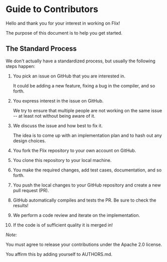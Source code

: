 # Guide to Contributors

Hello and thank you for your interest in working on Flix!

The purpose of this document is to help you get started.

## The Standard Process

We don't actually have a standardized process, but usually the following steps happen:

1. You pick an issue on GitHub that you are interested in. 

    It could be adding a new feature, fixing a bug in the compiler, and so forth.

2. You express interest in the issue on GitHub.

    We try to ensure that multiple people are not working on the same issue -- at least not without being aware of it.
 
3. We discuss the issue and how best to fix it.

    The idea is to come up with an implementation plan and to hash out any design choices.

4. You fork the Flix repository to your own account on GitHub.

5. You clone this repository to your local machine.

6. You make the required changes, add test cases, documentation, and so forth.

7. You push the local changes to your GitHub repository and create a new pull request (PR).

8. GitHub automatically compiles and tests the PR. Be sure to check the results!

9. We perform a code review and iterate on the implementation.

10. If the code is of sufficient quality it is merged in!

*Note:* 

You must agree to release your contributions under the Apache 2.0 license.

You affirm this by adding yourself to AUTHORS.md.



